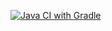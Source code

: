 [![Java CI with Gradle](https://github.com/nataliaK-QA/HW_Patterns1/actions/workflows/gradle.yml/badge.svg)](https://github.com/nataliaK-QA/HW_Patterns1/actions/workflows/gradle.yml)
